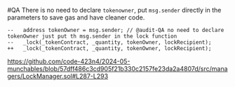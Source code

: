 #QA
There is no need to declare `tokenowner`, put `msg.sender` directly in the parameters to save gas and have cleaner code.
```solidity
--   address tokenOwner = msg.sender; // @audit-QA no need to declare tokenOwner just put th msg.sender in the lock function
--   _lock(_tokenContract, _quantity, tokenOwner, lockRecipient);
++   _lock(_tokenContract, _quantity, tokenOwner, lockRecipient);
```
https://github.com/code-423n4/2024-05-munchables/blob/57dff486c3cd905f21b330c2157fe23da2a4807d/src/managers/LockManager.sol#L287-L293